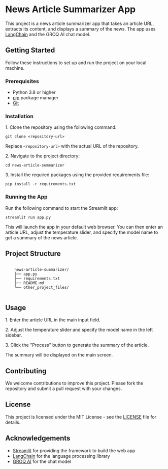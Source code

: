 <!DOCTYPE html>
<html lang="en">
<head>
    <meta charset="UTF-8">
    <meta name="viewport" content="width=device-width, initial-scale=1.0">
    <title>News Article Summarizer App README</title>
</head>
<body>
    <h1>News Article Summarizer App</h1>
    <p>This project is a news article summarizer app that takes an article URL, extracts its content, and displays a summary of the news. The app uses <a href="https://python.langchain.com/en/latest/">LangChain</a> and the GROQ AI chat model.</p>
    <h2>Getting Started</h2>
    <p>Follow these instructions to set up and run the project on your local machine.</p>
    <h3>Prerequisites</h3>
    <ul>
        <li>Python 3.8 or higher</li>
        <li><a href="https://pip.pypa.io/en/stable/installation/">pip</a> package manager</li>
        <li><a href="https://git-scm.com/book/en/v2/Getting-Started-Installing-Git">Git</a></li>
    </ul>
    <h3>Installation</h3>
    <p>1. Clone the repository using the following command:</p>
    <pre><code>git clone &lt;repository-url&gt;</code></pre>
    <p>Replace <code>&lt;repository-url&gt;</code> with the actual URL of the repository.</p>
    <p>2. Navigate to the project directory:</p>
    <pre><code>cd news-article-summarizer</code></pre>
    <p>3. Install the required packages using the provided requirements file:</p>
    <pre><code>pip install -r requirements.txt</code></pre>
    <h3>Running the App</h3>
    <p>Run the following command to start the Streamlit app:</p>
    <pre><code>streamlit run app.py</code></pre>
    <p>This will launch the app in your default web browser. You can then enter an article URL, adjust the temperature slider, and specify the model name to get a summary of the news article.</p>
    <h2>Project Structure</h2>
    <pre><code>
    news-article-summarizer/
    ├── app.py
    ├── requirements.txt
    ├── README.md
    └── other_project_files/
    </code></pre>
    <h2>Usage</h2>
    <p>1. Enter the article URL in the main input field.</p>
    <p>2. Adjust the temperature slider and specify the model name in the left sidebar.</p>
    <p>3. Click the "Process" button to generate the summary of the article.</p>
    <p>The summary will be displayed on the main screen.</p>
    <h2>Contributing</h2>
    <p>We welcome contributions to improve this project. Please fork the repository and submit a pull request with your changes.</p>
    <h2>License</h2>
    <p>This project is licensed under the MIT License - see the <a href="LICENSE">LICENSE</a> file for details.</p>
    <h2>Acknowledgements</h2>
    <ul>
        <li><a href="https://streamlit.io/">Streamlit</a> for providing the framework to build the web app</li>
        <li><a href="https://python.langchain.com/en/latest/">LangChain</a> for the language processing library</li>
        <li><a href="https://groq.com/">GROQ AI</a> for the chat model</li>
    </ul>
</body>
</html>
